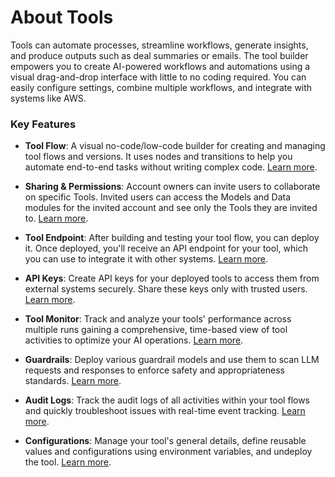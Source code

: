 # About Tools

Tools can automate processes, streamline workflows, generate insights, and produce outputs such as deal summaries or emails. The tool builder empowers you to create AI-powered workflows and automations using a visual drag-and-drop interface with little to no coding required. You can easily configure settings, combine multiple workflows, and integrate with systems like AWS.

### Key Features

* **Tool Flow**: A visual no-code/low-code builder for creating and managing tool flows and versions. It uses nodes and transitions to help you automate end-to-end tasks without writing complex code. [Learn more](./create-a-new-agent.md).

* **Sharing & Permissions**: Account owners can invite users to collaborate on specific Tools. Invited users can access the Models and Data modules for the invited account and see only the Tools they are invited to. [Learn more](./manage-user-roles-and-permissions.md).

* **Tool Endpoint**: After building and testing your tool flow, you can deploy it. Once deployed, you'll receive an API endpoint for your tool, which you can use to integrate it with other systems. [Learn more](./deploy-an-agent.md).

* **API Keys**: Create API keys for your deployed tools to access them from external systems securely. Share these keys only with trusted users. [Learn more](./create-a-new-api-key.md).

* **Tool Monitor**: Track and analyze your tools' performance across multiple runs gaining a comprehensive, time-based view of tool activities to optimize your AI operations. [Learn more](./agent-monitor/about-agent-monitor.md).

* **Guardrails**: Deploy various guardrail models and use them to scan LLM requests and responses to enforce safety and appropriateness standards. [Learn more](./guardrails/add-a-scanner.md).

* **Audit Logs**: Track the audit logs of all activities within your tool flows and quickly troubleshoot issues with real-time event tracking. [Learn more](./agent-audit-log.md).

* **Configurations**: Manage your tool's general details, define reusable values and configurations using environment variables, and undeploy the tool. [Learn more](./configure-an-agent.md).
